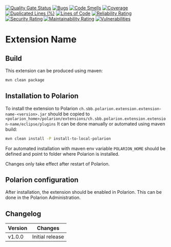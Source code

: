 [![Quality Gate Status](https://sonarcloud.io/api/project_badges/measure?project=SchweizerischeBundesbahnen_ch.sbb.polarion.extension.extension-name&metric=alert_status)](https://sonarcloud.io/summary/new_code?id=SchweizerischeBundesbahnen_ch.sbb.polarion.extension.extension-name)
[![Bugs](https://sonarcloud.io/api/project_badges/measure?project=SchweizerischeBundesbahnen_ch.sbb.polarion.extension.extension-name&metric=bugs)](https://sonarcloud.io/summary/new_code?id=SchweizerischeBundesbahnen_ch.sbb.polarion.extension.extension-name)
[![Code Smells](https://sonarcloud.io/api/project_badges/measure?project=SchweizerischeBundesbahnen_ch.sbb.polarion.extension.extension-name&metric=code_smells)](https://sonarcloud.io/summary/new_code?id=SchweizerischeBundesbahnen_ch.sbb.polarion.extension.extension-name)
[![Coverage](https://sonarcloud.io/api/project_badges/measure?project=SchweizerischeBundesbahnen_ch.sbb.polarion.extension.extension-name&metric=coverage)](https://sonarcloud.io/summary/new_code?id=SchweizerischeBundesbahnen_ch.sbb.polarion.extension.extension-name)
[![Duplicated Lines (%)](https://sonarcloud.io/api/project_badges/measure?project=SchweizerischeBundesbahnen_ch.sbb.polarion.extension.extension-name&metric=duplicated_lines_density)](https://sonarcloud.io/summary/new_code?id=SchweizerischeBundesbahnen_ch.sbb.polarion.extension.extension-name)
[![Lines of Code](https://sonarcloud.io/api/project_badges/measure?project=SchweizerischeBundesbahnen_ch.sbb.polarion.extension.extension-name&metric=ncloc)](https://sonarcloud.io/summary/new_code?id=SchweizerischeBundesbahnen_ch.sbb.polarion.extension.extension-name)
[![Reliability Rating](https://sonarcloud.io/api/project_badges/measure?project=SchweizerischeBundesbahnen_ch.sbb.polarion.extension.extension-name&metric=reliability_rating)](https://sonarcloud.io/summary/new_code?id=SchweizerischeBundesbahnen_ch.sbb.polarion.extension.extension-name)
[![Security Rating](https://sonarcloud.io/api/project_badges/measure?project=SchweizerischeBundesbahnen_ch.sbb.polarion.extension.extension-name&metric=security_rating)](https://sonarcloud.io/summary/new_code?id=SchweizerischeBundesbahnen_ch.sbb.polarion.extension.extension-name)
[![Maintainability Rating](https://sonarcloud.io/api/project_badges/measure?project=SchweizerischeBundesbahnen_ch.sbb.polarion.extension.extension-name&metric=sqale_rating)](https://sonarcloud.io/summary/new_code?id=SchweizerischeBundesbahnen_ch.sbb.polarion.extension.extension-name)
[![Vulnerabilities](https://sonarcloud.io/api/project_badges/measure?project=SchweizerischeBundesbahnen_ch.sbb.polarion.extension.extension-name&metric=vulnerabilities)](https://sonarcloud.io/summary/new_code?id=SchweizerischeBundesbahnen_ch.sbb.polarion.extension.extension-name)

# Extension Name

## Build

This extension can be produced using maven:
```bash
mvn clean package
```

## Installation to Polarion

To install the extension to Polarion `ch.sbb.polarion.extension.extension-name-<version>.jar`
should be copied to `<polarion_home>/polarion/extensions/ch.sbb.polarion.extension.extension-name/eclipse/plugins`
It can be done manually or automated using maven build:
```bash
mvn clean install -P install-to-local-polarion
```
For automated installation with maven env variable `POLARION_HOME` should be defined and point to folder where Polarion is installed.

Changes only take effect after restart of Polarion.

## Polarion configuration

After installation, the extension should be enabled in Polarion. This can be done in the Polarion Administration.

## Changelog

| Version | Changes                           |
|---------|-----------------------------------|
| v1.0.0  | Initial release                   |